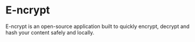 # E-ncrypt
E-ncrypt is an open-source application built to quickly encrypt, decrypt and hash your content safely and locally.